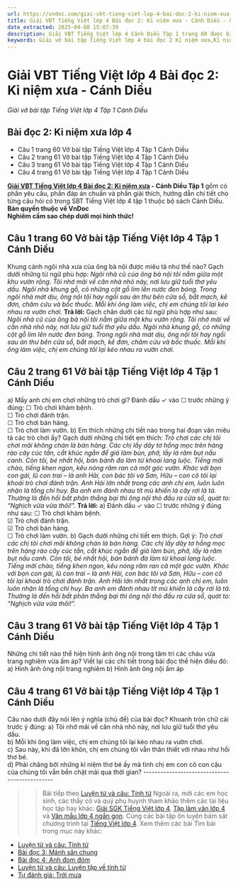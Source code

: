 ```yaml
---
url: https://vndoc.com/giai-vbt-tieng-viet-lop-4-bai-doc-2-ki-niem-xua-canh-dieu-303552
title: Giải VBT Tiếng Việt lớp 4 Bài đọc 2: Kỉ niệm xưa - Cánh Diều - Giải vở bài tập Tiếng Việt lớp 4 Tập 1 Cánh Diều - VnDoc.com
date_extracted: 2025-04-08 15:07:39
description: Giải VBT Tiếng Việt lớp 4 Cánh Diều Tập 1 trang 60 được biên soạn nhằm giúp các em HS đạt kết quả tốt trong quá trình làm bài tập và học tập môn Tiếng Việt lớp 4.
keywords: Giải vở bài tập Tiếng Việt lớp 4 bài đọc 2 Kỉ niệm xưa,Kỉ niệm xưa lớp 4,Bài đọc 2 Kỉ niệm xưa lớp 4,Tập đọc Kỉ niệm xưa lớp 4,Đọc Kỉ niệm xưa lớp 4,giải bài Kỉ niệm xưa lớp 4,tiếng việt lớp 4 Kỉ niệm xưa,tiếng việt lớp 4,tiếng việt lớp 4 Cánh Diều,vở bài tập tiếng việt lớp 4,sách tiếng việt lớp 4,bài tập tiếng việt lớp 4,giải bài tập tiếng việt lớp 4,tiếng việt lớp 4 tập 1
---
```


# Giải VBT Tiếng Việt lớp 4 Bài đọc 2: Kỉ niệm xưa - Cánh Diều
 _Giải vở bài tập Tiếng Việt lớp 4 Tập 1 Cánh Diều_
## Bài đọc 2: Kỉ niệm xưa lớp 4
  * Câu 1 trang 60 Vở bài tập Tiếng Việt lớp 4 Tập 1 Cánh Diều
  * Câu 2 trang 61 Vở bài tập Tiếng Việt lớp 4 Tập 1 Cánh Diều
  * Câu 3 trang 61 Vở bài tập Tiếng Việt lớp 4 Tập 1 Cánh Diều
  * Câu 4 trang 61 Vở bài tập Tiếng Việt lớp 4 Tập 1 Cánh Diều

**[Giải VBT Tiếng Việt lớp 4 Bài đọc 2: Kỉ niệm xưa](<https://vndoc.com/giai-vbt-tieng-viet-lop-4-bai-doc-2-ki-niem-xua-canh-dieu-303552>) \- Cánh Diều Tập 1** gồm có phần yêu cầu, phần đáp án chuẩn và phần giải thích, hướng dẫn chi tiết cho từng câu hỏi có trong SBT Tiếng Việt lớp 4 tập 1 thuộc bộ  sách Cánh Diều.
**Bản quyền thuộc về VnDoc**   
**Nghiêm cấm sao chép dưới mọi hình thức\!**
## **Câu 1 trang 60 Vở bài tập Tiếng Việt lớp 4 Tập 1 Cánh Diều**
Khung cảnh ngôi nhà xưa của ông bà nội được miêu tả như thế nào? Gạch dưới những từ ngữ phù hợp:
_Ngôi nhà cũ của ông bà nội tôi nằm giữa một khu vườn rộng. Tôi nhớ mãi về căn nhà nhỏ này, nơi lưu giữ tuổi thơ yêu dấu. Ngôi nhà khung gỗ, có những cột gỗ lim lên nước đen bóng. Trong ngôi nhà mát dịu, ông nội tôi hay ngồi sau án thư bên cửa sổ, bắt mạch, kê đơn, châm cứu và bốc thuốc. Mỗi khi ông làm việc, chị em chúng tôi lại kéo nhau ra vườn chơi._
**Trả lời:** Gạch chân dưới các từ ngữ phù hợp như sau:
_Ngôi nhà cũ_ _của ông bà nội tôi nằm giữa một khu vườn rộng. Tôi nhớ mãi về căn nhà nhỏ này, nơi lưu giữ tuổi thơ yêu dấu. Ngôi nhà khung gỗ, có những cột gỗ lim lên nước đen bóng. Trong ngôi nhà mát dịu, ông nội tôi hay ngồi sau án thư bên cửa sổ, bắt mạch, kê đơn, châm cứu và bốc thuốc. Mỗi khi ông làm việc, chị em chúng tôi lại kéo nhau ra vườn chơi._
## **Câu 2 trang 61 Vở bài tập Tiếng Việt lớp 4 Tập 1 Cánh Diều**
a\) Mấy anh chị em chơi những trò chơi gì? Đánh dấu ✓ vào ☐ trước những ý đúng:
☐ Trò chơi khám bệnh.  
☐ Trò chơi đánh trận.  
☐ Trò chơi bán hàng.  
☐ Trò chơi làm vườn.
b\) Em thích những chi tiết nào trong hai đoạn văn miêu tả các trò chơi ấy? Gạch dưới những chi tiết em thích:
_Trò chơi các chị tôi chơi mãi không chán là bán hàng. Các chị lấy dây tơ hồng mọc trên hàng rào cây cúc tần, cắt khúc ngắn để giả làm bún, phở, lấy lá râm bụt nấu canh. Còn tôi, bé nhất hội, bán bánh đa làm từ khoai lang luộc. Tiếng mời chào, tiếng khen ngon, kêu nóng râm ran cả một góc vườn._
_Khác với bọn con gái, lũ con trai – là anh Hải, con bác tôi và Sơn, Hữu – con cô tôi lại khoái trò chơi đánh trận. Anh Hải lớn nhất trong các anh chị em, luôn luôn nhận là tổng chỉ huy. Ba anh em đánh nhau tít mù khiến lá cây rơi lả tả. Thường là đến hồi bất phân thắng bại thì ông nội thò đầu ra cửa sổ, quát to: “Nghịch vừa vừa thôi\!”._
**Trả lời:**
a\) Đánh dấu ✓ vào ☐ trước những ý đúng như sau:
☐ Trò chơi khám bệnh.  
☑ Trò chơi đánh trận.  
☑ Trò chơi bán hàng.  
☐ Trò chơi làm vườn.
b\) Gạch dưới những chi tiết em thích. Gợi ý:
_Trò chơi các chị tôi chơi mãi không chán là bán hàng. Các chị lấy dây tơ hồng mọc trên hàng rào cây cúc tần, cắt khúc ngắn để giả làm bún, phở, lấy lá râm bụt nấu canh. Còn tôi, bé nhất hội, bán bánh đa làm từ khoai lang luộc. Tiếng mời chào, tiếng khen ngon, kêu nóng râm ran cả một góc vườn._
_Khác với bọn con gái, lũ con trai – là anh Hải, con bác tôi và Sơn, Hữu – con cô tôi lại khoái trò chơi đánh trận. Anh Hải lớn nhất trong các anh chị em, luôn luôn nhận là tổng chỉ huy. Ba anh em đánh nhau tít mù khiến lá cây rơi lả tả. Thường là đến hồi bất phân thắng bại thì ông nội thò đầu ra cửa sổ, quát to: “Nghịch vừa vừa thôi\!”._
## **Câu 3 trang 61 Vở bài tập Tiếng Việt lớp 4 Tập 1 Cánh Diều**
Những chi tiết nào thể hiện hình ảnh ông nội trong tâm trí các cháu vừa trang nghiêm vừa ấm áp? Viết lại các chi tiết trong bài đọc thể hiện điều đó:
a\) Hình ảnh ông nội trang nghiêm
b\) Hình ảnh ông nội ấm áp
## **Câu 4 trang 61 Vở bài tập Tiếng Việt lớp 4 Tập 1 Cánh Diều**
Câu nào dưới đây nói lên ý nghĩa \(chủ đề\) của bài đọc? Khoanh tròn chữ cái trước ý đúng:
a\) Tôi nhớ mãi về căn nhà nhỏ này, nơi lưu giữ tuổi thơ yêu dấu.  
b\) Mỗi khi ông làm việc, chị em chúng tôi lại kéo nhau ra vườn chơi.  
c\) Sau này, khi đã lớn khôn, chị em chúng tôi vẫn thân thiết với nhau như hồi thơ bé.  
d\) Phải chăng bởi những kỉ niệm thơ bé ấy mà tình chị em con cô con cậu của chúng tôi vẫn bền chặt mãi qua thời gian?
\----------------------------------------------
>> Bài tiếp theo [Luyện từ và câu: Tính từ](<https://vndoc.com/giai-vbt-tieng-viet-lop-4-luyen-tu-va-cau-tinh-tu-canh-dieu-303560>)
Ngoài ra, mời các em học sinh, các thầy cô và quý phụ huynh tham khảo thêm các tài liệu học tập hay khác: [Giải SGK Tiếng Việt lớp 4](<https://vndoc.com/tieng-viet-lop4>), [Tập làm văn lớp 4](<https://vndoc.com/tap-lam-van-lop4>) và [Văn mẫu lớp 4 ngắn gọn](<https://vndoc.com/van-mieu-ta-lop4>). Cùng các bài tập ôn luyện bám sát chương trình tại [Tiếng Việt lớp 4](<https://vndoc.com/tieng-viet-lop4>).
Xem thêm các bài Tìm bài trong mục này khác:
  * [Luyện từ và câu: Tính từ](</giai-vbt-tieng-viet-lop-4-luyen-tu-va-cau-tinh-tu-canh-dieu-303560>)
  * [Bài đọc 3: Mảnh sân chung](</giai-vbt-tieng-viet-lop-4-bai-doc-3-manh-san-chung-canh-dieu-303561>)
  * [Bài đọc 4: Anh đom đóm](</giai-vbt-tieng-viet-lop-4-bai-doc-4-anh-dom-dom-canh-dieu-303562>)
  * [Luyện từ và câu: Luyện tập về tính từ](</giai-vbt-tieng-viet-lop-4-luyen-tu-va-cau-luyen-tap-ve-tinh-tu-canh-dieu-303564>)
  * [Tự đánh giá: Trời mưa](</giai-vbt-tieng-viet-lop-4-tu-danh-gia-troi-mua-canh-dieu-303565>)

